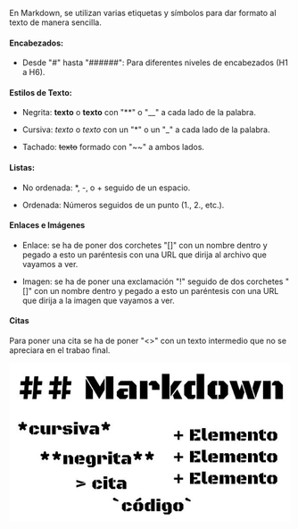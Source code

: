 En Markdown, se utilizan varias etiquetas y símbolos para dar formato al texto de manera sencilla.

#### Encabezados:
* Desde "#" hasta "######": Para diferentes niveles de encabezados (H1 a H6).

#### Estilos de Texto:

* Negrita: **texto** o __texto__ con "**" o "__" a cada lado de la palabra.

* Cursiva: *texto* o _texto_ con un "*" o un "_" a cada lado de la palabra.

* Tachado: ~~texto~~ formado con "~~" a ambos lados.

#### Listas:

* No ordenada: *, -, o + seguido de un espacio.

* Ordenada: Números seguidos de un punto (1., 2., etc.).

#### Enlaces e Imágenes
* Enlace: se ha de poner dos corchetes "[]" con un nombre dentro y pegado a esto un paréntesis con una URL que dirija al archivo que vayamos a ver.

* Imagen: se ha de poner una exclamación "!" seguido de dos corchetes "[]" con un nombre dentro y pegado a esto un paréntesis con una URL que dirija a la imagen que vayamos a ver.

#### Citas
Para poner una cita se ha de poner "<>" con un texto intermedio que no se apreciara en el trabao final.

![Imagen2](/ut1%20a2/imagenes/markdown.jpg)
